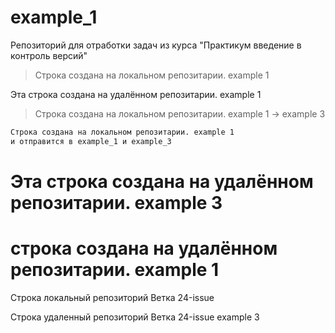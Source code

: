 # example_1
Репозиторий для отработки задач из курса "Практикум введение в контроль версий"

>Строка создана на локальном репозитарии. example 1

Эта строка создана на удалённом репозитарии. example 1

>Строка создана на локальном репозитарии. example 1 -> example 3

```sh
Строка создана на локальном репозитарии. example 1
и отправится в example_1 и example_3 
```
# Эта строка создана на удалённом репозитарии. example 3
# строка создана на удалённом репозитарии. example 1

Строка локальный репозиторий Ветка 24-issue

Строка удаленный репозиторий Ветка 24-issue example 3
